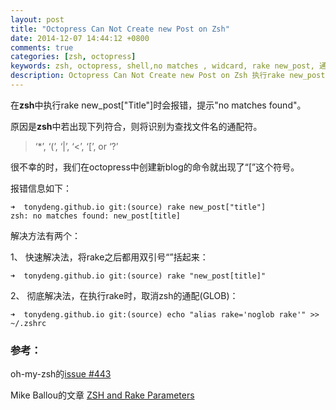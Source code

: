 ```yaml
---
layout: post
title: "Octopress Can Not Create new Post on Zsh"
date: 2014-12-07 14:44:12 +0800
comments: true
categories: [zsh, octopress]
keywords: zsh, octopress, shell,no matches , widcard, rake new_post, 通配符
description: Octopress Can Not Create new Post on Zsh 执行rake new_post 时会报错，提示no matches found
---
```

在**zsh**中执行rake new_post["Title"]时会报错，提示"no matches found"。

原因是**zsh**中若出现下列符合，则将识别为查找文件名的通配符。

 > ‘*’, ‘(’, ‘|’, ‘<’, ‘[’, or ‘?’

很不幸的时，我们在octopress中创建新blog的命令就出现了“[”这个符号。

报错信息如下：

```
➜  tonydeng.github.io git:(source) rake new_post["title"]
zsh: no matches found: new_post[title]
```

解决方法有两个：

1、 快速解决法，将rake之后都用双引号“”括起来：
```
➜  tonydeng.github.io git:(source) rake "new_post[title]"
```

2、 彻底解决法，在执行rake时，取消zsh的通配(GLOB)：
```
➜  tonydeng.github.io git:(source) echo "alias rake='noglob rake'" >> ~/.zshrc
```

### 参考：

oh-my-zsh的[issue #443](https://github.com/robbyrussell/oh-my-zsh/issues/433)

Mike Ballou的文章 [ZSH and Rake Parameters](http://mikeballou.com/blog/2011/07/18/zsh-and-rake-parameters/)